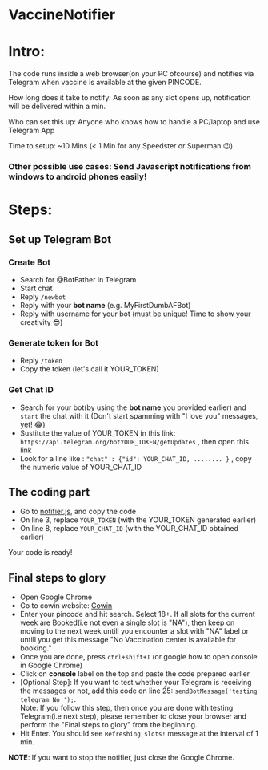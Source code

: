 # VaccineNotifier

# Intro:
The code runs inside a web browser(on your PC ofcourse) and notifies via Telegram when vaccine is available at the given PINCODE.  

How long does it take to notify: As soon as any slot opens up, notification will be delivered within a min.

Who can set this up: Anyone who knows how to handle a PC/laptop and use Telegram App

Time to setup: ~10 Mins (< 1 Min for any Speedster or Superman :wink:)  


### Other possible use cases: Send Javascript notifications from windows to android phones easily!


# Steps:


## Set up Telegram Bot
### Create Bot
- Search for @BotFather in Telegram
- Start chat
- Reply `/newbot`
- Reply with your **bot name** (e.g. MyFirstDumbAFBot)
- Reply with username for your bot (must be unique! Time to show your creativity :sunglasses:)

### Generate token for Bot
- Reply `/token`
- Copy the token (let's call it YOUR_TOKEN)

### Get Chat ID
- Search for your bot(by using the **bot name** you provided earlier) and `start` the chat with it (Don't start spamming with "I love you" messages, yet! :joy:)
- Sustitute the value of YOUR_TOKEN in this link: `https://api.telegram.org/botYOUR_TOKEN/getUpdates` , then open this link
- Look for a line like : `"chat" : {"id": YOUR_CHAT_ID, ........ }` , copy the numeric value of YOUR_CHAT_ID

## The coding part
- Go to [notifier.js](https://github.com/abhimanyuZ/vaccineNotifier/blob/main/notifier.js), and copy the code
- On line 3, replace `YOUR_TOKEN` (with the YOUR_TOKEN generated earlier)
- On line 8, replace `YOUR_CHAT_ID` (with the YOUR_CHAT_ID obtained earlier)

Your code is ready!
  
## Final steps to glory
- Open Google Chrome
- Go to cowin website: [Cowin](https://www.cowin.gov.in/home)
- Enter your pincode and hit search. Select 18+. If all slots for the current week are Booked(i.e not even a single slot is "NA"), then keep on moving to the next week untill you encounter a slot with "NA" label or untill you get this message "No Vaccination center is available for booking."
- Once you are done, press `ctrl+shift+I` (or google how to open console in Google Chrome)
- Click on **console** label on the top and paste the code prepared earlier
- [Optional Step]: If you want to test whether your Telegram is receiving the messages or not, add this code on line 25: `sendBotMessage('testing telegram No ');`.  
  Note: If you follow this step, then once you are done with testing Telegram(i.e next step), please remember to close your browser and perform the "Final steps to glory" from the beginning.
- Hit Enter. You should see `Refreshing slots!` message at the interval of 1 min.



**NOTE**: If you want to stop the notifier, just close the Google Chrome.

